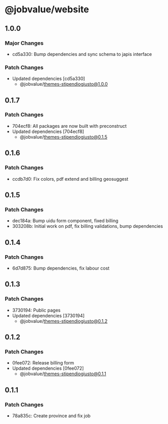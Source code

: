 # @jobvalue/website

## 1.0.0

### Major Changes

- cd5a330: Bump dependencies and sync schema to japis interface

### Patch Changes

- Updated dependencies [cd5a330]
  - @jobvalue/themes-stipendiogiusto@1.0.0

## 0.1.7

### Patch Changes

- 704ecf8: All packages are now built with preconstruct
- Updated dependencies [704ecf8]
  - @jobvalue/themes-stipendiogiusto@0.1.5

## 0.1.6

### Patch Changes

- ccdb7d0: Fix colors, pdf extend and billing geosuggest

## 0.1.5

### Patch Changes

- dec184a: Bump uidu form component, fixed billing
- 303208b: Initial work on pdf, fix billing validations, bump dependencies

## 0.1.4

### Patch Changes

- 6d7d875: Bump dependencies, fix labour cost

## 0.1.3

### Patch Changes

- 3730194: Public pages
- Updated dependencies [3730194]
  - @jobvalue/themes-stipendiogiusto@0.1.2

## 0.1.2

### Patch Changes

- 0fee072: Release billing form
- Updated dependencies [0fee072]
  - @jobvalue/themes-stipendiogiusto@0.1.1

## 0.1.1

### Patch Changes

- 78a835c: Create province and fix job
